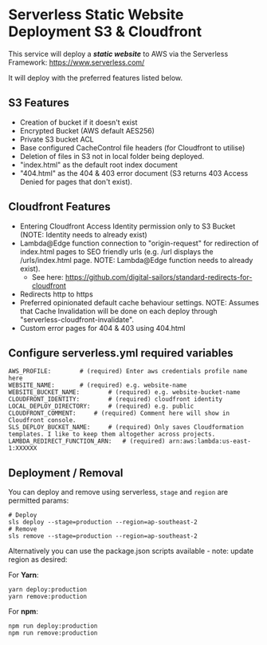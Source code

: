 # Serverless Static Website Deployment S3 & Cloudfront

This service will deploy a ***static website*** to AWS via the Serverless Framework: https://www.serverless.com/

It will deploy with the preferred features listed below.

## S3 Features
 - Creation of bucket if it doesn't exist
 - Encrypted Bucket (AWS default AES256)
 - Private S3 bucket ACL
 - Base configured CacheControl file headers (for Cloudfront to utilise)
 - Deletion of files in S3 not in local folder being deployed.
 - "index.html" as the default root index document
 - "404.html" as the 404 & 403 error document (S3 returns 403 Access Denied for pages that don't exist).

## Cloudfront Features

 - Entering Cloudfront Access Identity permission only to S3 Bucket (NOTE: Identity needs to already exist)
 - Lambda@Edge function connection to "origin-request" for redirection of index.html pages to SEO friendly urls (e.g. /url displays the /urls/index.html page. NOTE: Lambda@Edge function needs to already exist).
	 - See here: https://github.com/digital-sailors/standard-redirects-for-cloudfront
 - Redirects http to https
 - Preferred opinionated default cache behaviour settings. NOTE: Assumes that Cache Invalidation will be done on each deploy through "serverless-cloudfront-invalidate".
 - Custom error pages for 404 & 403 using 404.html

## Configure serverless.yml required variables

    AWS_PROFILE:        # (required) Enter aws credentials profile name here
    WEBSITE_NAME:       # (required) e.g. website-name
    WEBSITE_BUCKET_NAME:        # (required) e.g. website-bucket-name
    CLOUDFRONT_IDENTITY:        # (required) cloudfront identity
    LOCAL_DEPLOY_DIRECTORY:     # (required) e.g. public
    CLOUDFRONT_COMMENT:     # (required) Comment here will show in Cloudfront console.
    SLS_DEPLOY_BUCKET_NAME:     # (required) Only saves Cloudformation templates. I like to keep them altogether across projects.
    LAMBDA_REDIRECT_FUNCTION_ARN:   # (required) arn:aws:lambda:us-east-1:XXXXXX

## Deployment / Removal

You can deploy and remove using serverless, `stage` and `region` are permitted params:

    # Deploy
    sls deploy --stage=production --region=ap-southeast-2
	# Remove
    sls remove --stage=production --region=ap-southeast-2

Alternatively you can use the package.json scripts available - note: update region as desired:

For **Yarn**:

    yarn deploy:production
    yarn remove:production

For **npm**:

	npm run deploy:production
    npm run remove:production
